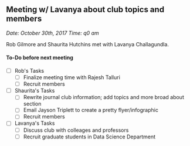 ## Meeting w/ Lavanya about club topics and members
_Date: October 30th, 2017
Time: q0 am_

Rob Gilmore and Shaurita Hutchins met with Lavanya Challagundla.

#### To-Do before next meeting
- [ ] Rob's Tasks
    - [ ] Finalize meeting time with Rajesh Talluri
    - [ ] Recruit members
- [ ] Shaurita's Tasks
    - [ ] Rewrite journal club information; add topics and more broad about section
    - [ ] Email Jayson Triplett to create a pretty flyer/infographic
    - [ ] Recruit members
- [ ] Lavanya's Tasks
    - [ ] Discuss club with colleages and professors
    - [ ] Recruit graduate students in Data Science Department
